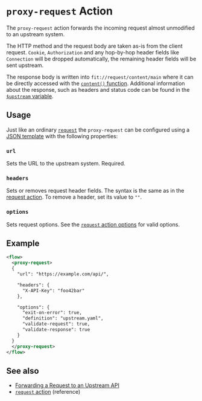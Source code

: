 # `proxy-request` Action

The `proxy-request` action forwards the incoming request almost unmodified to an upstream system.

The HTTP method and the request body are taken as-is from the client request.
`Cookie`, `Authorization` and any hop-by-hop header fields like `Connection`
will be dropped automatically, the remaining header fields will be sent upstream.

The response body is written into `fit://request/content/main` where it
can be directly accessed with the [`content()` function](/reference/functions/content.md).
Additional information about the response, such as headers and status code can
be found in the [`$upstream` variable](/reference/variables.md#predefined-variables).

## Usage

Just like an ordinary [`request`](request.md) the `proxy-request`
can be configured using a [JSON template](/reference/templating/README.md)
with the following properties:

### `url`

Sets the URL to the upstream system. Required.

### `headers`

Sets or removes request header fields. The syntax is the same as in the [request action](request.md#headers).
To remove a header, set its value to `""`.

### `options`

Sets request options. See the [`request` action options](request.md#options) for valid options.

## Example

```xml
<flow>
  <proxy-request>
  {
    "url": "https://example.com/api/",

    "headers": {
      "X-API-Key": "foo42bar"
    },

    "options": {
      "exit-on-error": true,
      "definition": "upstream.yaml",
      "validate-request": true,
      "validate-response": true
    }
  }
  </proxy-request>
</flow>
```

## See also

* [Forwarding a Request to an Upstream API](/cookbook/forward-request-upstream.md)
* [`request` action](/reference/actions/request.md) (reference)
